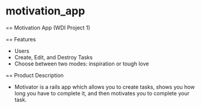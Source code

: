 # motivation_app
== Motivation App (WDI Project 1)

== Features
* Users
* Create, Edit, and Destroy Tasks
* Choose between two modes: inspiration or tough love

== Product Description
* Motivator is a rails app which allows you to create tasks, shows you how long you have to complete it, and then motivates you to complete your task.
